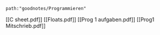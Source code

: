 
```expander
path:"goodnotes/Programmieren"
```
[[C sheet.pdf]]
[[Floats.pdf]]
[[Prog 1 aufgaben.pdf]]
[[Prog1 Mitschrieb.pdf]]
